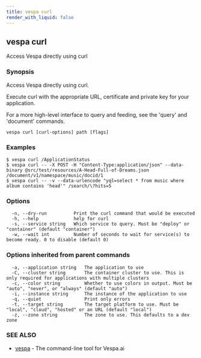 ```yaml
---
title: vespa curl
render_with_liquid: false
---
```


## vespa curl

Access Vespa directly using curl

### Synopsis

Access Vespa directly using curl.

Execute curl with the appropriate URL, certificate and private key for your application.

For a more high-level interface to query and feeding, see the 'query' and 'document' commands.


```
vespa curl [curl-options] path [flags]
```

### Examples

```
$ vespa curl /ApplicationStatus
$ vespa curl -- -X POST -H "Content-Type:application/json" --data-binary @src/test/resources/A-Head-Full-of-Dreams.json /document/v1/namespace/music/docid/1
$ vespa curl -- -v --data-urlencode "yql=select * from music where album contains 'head'" /search/\?hits=5
```

### Options

```
  -n, --dry-run          Print the curl command that would be executed
  -h, --help             help for curl
  -s, --service string   Which service to query. Must be "deploy" or "container" (default "container")
  -w, --wait int         Number of seconds to wait for service(s) to become ready. 0 to disable (default 0)
```

### Options inherited from parent commands

```
  -a, --application string   The application to use
  -C, --cluster string       The container cluster to use. This is only required for applications with multiple clusters
  -c, --color string         Whether to use colors in output. Must be "auto", "never", or "always" (default "auto")
  -i, --instance string      The instance of the application to use
  -q, --quiet                Print only errors
  -t, --target string        The target platform to use. Must be "local", "cloud", "hosted" or an URL (default "local")
  -z, --zone string          The zone to use. This defaults to a dev zone
```

### SEE ALSO

* [vespa](vespa.html)	 - The command-line tool for Vespa.ai

